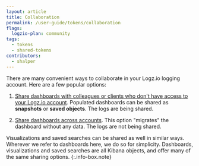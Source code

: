 ```yaml
---
layout: article
title: Collaboration
permalink: /user-guide/tokens/collaboration
flags:
  logzio-plan: community
tags:
  - tokens
  - shared-tokens
contributors:
  - shalper
---
```


There are many convenient ways to collaborate in your Logz.io logging account.
Here are a few popular options:

1. [Share dashboards with colleagues or clients who don't have access to your Logz.io account]({{site.baseurl}}/user-guide/tokens/sharing-links.html). Populated dashboards can be shared as **snapshots** or **saved objects**. The logs are being shared.

2. [Share dashboards across accounts]({{site.baseurl}}/user-guide/kibana/share-import-export). This option "migrates" the dashboard without any data. The logs are not being shared.


Visualizations and saved searches can be shared as well in similar ways. Wherever we refer to dashboards here, we do so for simplicity. Dashboards, visualizations and saved searches are all Kibana objects, and offer many of the same sharing options.
{:.info-box.note}